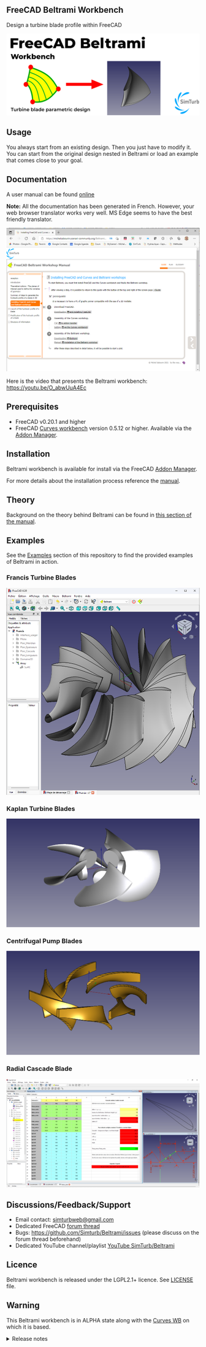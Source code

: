 ## FreeCAD Beltrami Workbench

Design a turbine blade profile within FreeCAD

![Image of Beltrami](Resources/repository-open-graph-beltrami.png)

## Usage

You always start from an existing design. Then you just have to modify it.
You can start from the original design nested in Beltrami or load an example that comes close to your goal.

## Documentation

A user manual can be found [online](https://michelsabourin.scenari-community.org/Outils/Manuel_utilisateur/co/Manuel_utilisateur.html) 

**Note:** All the documentation has been generated in French. However, your web browser translator works very well. MS Edge seems to have the best friendly translator.

![Image of Installation](Resources/Installation.png)

Here is the video that presents the Beltrami workbench:
https://youtu.be/O_abwUuA4Ec

## Prerequisites

* FreeCAD v0.20.1 and higher
* FreeCAD [Curves workbench](https://github.com/tomate44/CurvesWB/) version 0.5.12 or higher. Available via the [Addon Manager](https://wiki.freecad.org/Std_AddonMgr).

## Installation

Beltrami workbench is available for install via the FreeCAD [Addon Manager](https://wiki.freecad.org/Std_AddonMgr).

For more details about the installation process reference the [manual](https://michelsabourin.scenari-community.org/Outils/Manuel_utilisateur/co/2_0_Installation.html).

## Theory

Background on the theory behind Beltrami can be found in [this section of the manual](https://michelsabourin.scenari-community.org/SimTurbMeth/co/0__Methode_de_trace.html).

## Examples

See the [Examples](https://github.com/Simturb/Beltrami/tree/main/Examples) section of this repository to find the provided examples of Beltrami in action.

### Francis Turbine Blades

![Image of Francis](Examples/Francis.png)

### Kaplan Turbine Blades

![Image of Kaplan](Examples/Kaplan.png)

### Centrifugal Pump Blades

![Image of pump](Examples/Pompe.png)

### Radial Cascade Blade

![Image of radial Cascade blade](Examples/CascadeRadiale.png)

## Discussions/Feedback/Support

* Email contact: simturbweb@gmail.com
* Dedicated FreeCAD [forum thread](https://forum.freecadweb.org/viewtopic.php?f=8&t=62056)
* Bugs: https://github.com/Simturb/Beltrami/issues (please discuss on the forum thread beforehand)
* Dedicated YouTube channel/playlist [YouTube SimTurb/Beltrami](https://www.youtube.com/playlist?list=PLBEuUSiaphy0sQsR1XlUFJ3OMMKjDw_Wx)

## Licence

Beltrami workbench is released under the LGPL2.1+ licence. See [LICENSE](LICENSE) file.

## Warning

This Beltrami workbench is in ALPHA state along with the [Curves WB](https://github.com/tomate44/CurvesWB/) on which it is based.

<details>
  <summary>Release notes</summary>

    ### Release 1.0.8.1 :
    -Internal code for B-spline modified, Radius replaced by Weight, initial Weight is now 1 adimensional.
    -Variables in Tableau_pilote displaced and modified accordingly, variables Poids_entree and Poids_sortie.

    ### Release 1.0.8 : 
    - Implements surfaces with better tangent continuity at leading edge. 
    - Modifies slightly user interface (some names are changed)
    - Solves minor bugs
    - Optimises the structure of the code
    - Previous files are not compatible. From Interface_Usager, you simply have to transfer data from the sketch Meridien (12 2D points) and the spreadsheet Tableau_Pilote (copy-paste). And, of course transfer data from the FeaturePython Parametres.
    - Be sure to update Curves WB

</details>